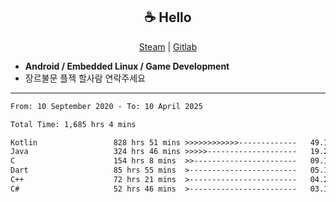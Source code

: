<h2 align="center"> ☕ Hello </h2>

<p align="center">
  <a href="https://steamcommunity.com/id/Niforances/">Steam</a> |
  <a href="https://gitlab.com/niforances">Gitlab</a>
</p>

 - **Android / Embedded Linux / Game Development**
 - 장르불문 플젝 할사람 연락주세요

------

<!--START_SECTION:waka-->

```txt
From: 10 September 2020 - To: 10 April 2025

Total Time: 1,685 hrs 4 mins

Kotlin                 828 hrs 51 mins >>>>>>>>>>>>-------------   49.19 %
Java                   324 hrs 46 mins >>>>>--------------------   19.27 %
C                      154 hrs 8 mins  >>-----------------------   09.15 %
Dart                   85 hrs 55 mins  >------------------------   05.10 %
C++                    72 hrs 21 mins  >------------------------   04.29 %
C#                     52 hrs 46 mins  >------------------------   03.13 %
```

<!--END_SECTION:waka-->
